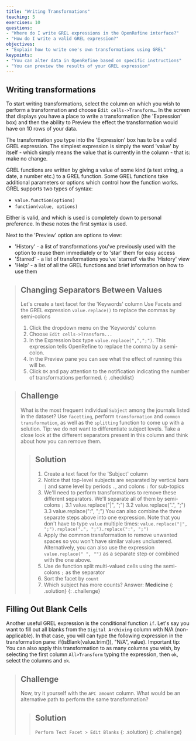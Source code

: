 ```yaml
---
title: "Writing Transformations"
teaching: 5
exercises: 10
questions:
- "Where do I write GREL expressions in the OpenRefine interface?"
- "How do I write a valid GREL expression?"
objectives:
- "Explain how to write one's own transformations using GREL"
keypoints:
- "You can alter data in OpenRefine based on specific instructions"
- "You can preview the results of your GREL expression"
---
```


## Writing transformations

To start writing transformations, select the column on which you wish to perform a transformation and choose ```Edit cells->Transform…```. In the screen that displays you have a place to write a transformation (the 'Expression' box) and then the ability to Preview the effect the transformation would have on 10 rows of your data.

The transformation you type into the 'Expression' box has to be a valid GREL expression. The simplest expression is simply the word 'value' by itself - which simply means the value that is currently in the column - that is: make no change.

GREL functions are written by giving a value of some kind (a text string, a date, a number etc.) to a GREL function. Some GREL functions take additional parameters or options which control how the function works. GREL supports two types of syntax:

* ```value.function(options)```
* ```function(value, options)```

Either is valid, and which is used is completely down to personal preference. In these notes the first syntax is used.

Next to the 'Preview' option are options to view:

* 'History' - a list of transformations you've previously used with the option to reuse them immediately or to 'star' them for easy access
* 'Starred' - a list of transformations you've 'starred' via the 'History' view
* 'Help' - a list of all the GREL functions and brief information on how to use them

>## Changing Separators Between Values
>Let's create a text facet for the 'Keywords' column 
>Use Facets and the GREL expression ```value.replace()``` to replace the commas by semi-colons
>1. Click the dropdown menu on the 'Keywords' column
>2. Choose ```Edit cells->Transform...```
>3. In the Expression box type ```value.replace(",",";")```. This expression tells OpenRefine to replace the comma by a semi-colon.
>4. In the Preview pane you can see what the effect of running this will be.
>5. Click ```OK``` and pay attention to the notification indicating the number of transformations performed. 
{: .checklist}

>## Challenge
>What is the most frequent individual `Subject` among the journals listed in the dataset?
>Use `facetting`, perform `transformation` and `common transformation`, as well as the `splitting` function to come up with a solution. Tip: we do not want to differentiate subject levels. Take a close look at the different separators present in this column and think about how you can remove them.
>>## Solution
>>1. Create a text facet for the 'Subject' column
>>2. Notice that top-level subjects are separated by vertical bars `|` and same level by periods `.`, and colons `:` for sub-topics
>>3. We'll need to perform transformations to remove these different separators. We'll separate all of them by semi-colons `;`
3.1 value.replace("|", ";")
3.2 value.replace(".", ";")
3.3 value.replace(":", ";")
>>You can also combine the three separate steps above into one expression. Note that you don't have to type `value` multiple times: `value.replace("|", ";").replace(".", ";").replace(":", ";")`
>>4. Apply the common transformation to remove unwanted spaces so you won't have similar values unclustered. Alternatively, you can also use the expression `value.replace(" ", "")` as a separate step or combined with the one above.
>>5. Use de function split multi-valued cells using the semi-colons `;` as the separator
>>6. Sort the facet by `count`
>>7. Which subject has more counts? Answer: **Medicine**
>{: .solution}
{: .challenge}

## Filling Out Blank Cells
Another useful GREL expression is the conditional function `if`. Let's say you want to fill out all blanks from the `Digital Archiving` column with N/A (non-applicable). In that case, you will can type the following expression in the transformation pane:
if(isBlank(value.trim()), "N/A", value). Important tip: You can also apply this transformation to as many columns you wish, by selecting the first column `All>Transform` typing the expression, then `ok`, select the columns and `ok`.

>## Challenge
>Now, try it yourself with the `APC amount` column. What would be an alternative path to perform the same transformation?
>>## Solution 
>>`Perform Text Facet > Edit Blanks`
>{: .solution}
{: .challenge}
